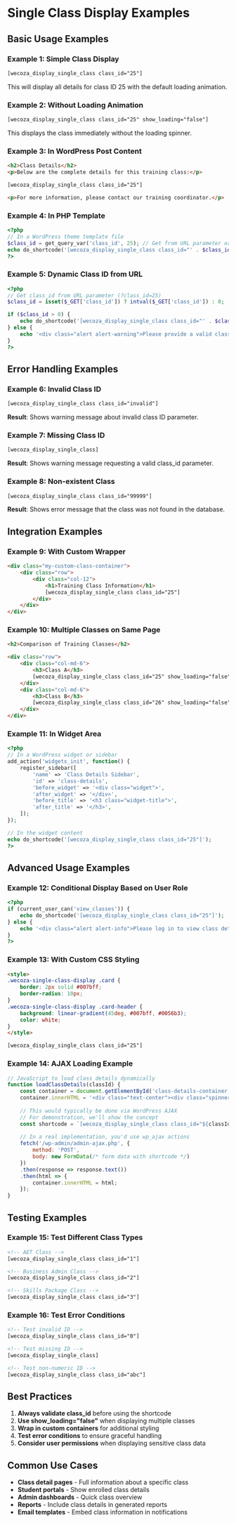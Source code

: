 # Single Class Display Examples

## Basic Usage Examples

### Example 1: Simple Class Display
```html
[wecoza_display_single_class class_id="25"]
```

This will display all details for class ID 25 with the default loading animation.

### Example 2: Without Loading Animation
```html
[wecoza_display_single_class class_id="25" show_loading="false"]
```

This displays the class immediately without the loading spinner.

### Example 3: In WordPress Post Content
```html
<h2>Class Details</h2>
<p>Below are the complete details for this training class:</p>

[wecoza_display_single_class class_id="25"]

<p>For more information, please contact our training coordinator.</p>
```

### Example 4: In PHP Template
```php
<?php
// In a WordPress theme template file
$class_id = get_query_var('class_id', 25); // Get from URL parameter or default to 25
echo do_shortcode('[wecoza_display_single_class class_id="' . $class_id . '"]');
?>
```

### Example 5: Dynamic Class ID from URL
```php
<?php
// Get class_id from URL parameter (?class_id=25)
$class_id = isset($_GET['class_id']) ? intval($_GET['class_id']) : 0;

if ($class_id > 0) {
    echo do_shortcode('[wecoza_display_single_class class_id="' . $class_id . '"]');
} else {
    echo '<div class="alert alert-warning">Please provide a valid class ID.</div>';
}
?>
```

## Error Handling Examples

### Example 6: Invalid Class ID
```html
[wecoza_display_single_class class_id="invalid"]
```
**Result**: Shows warning message about invalid class ID parameter.

### Example 7: Missing Class ID
```html
[wecoza_display_single_class]
```
**Result**: Shows warning message requesting a valid class_id parameter.

### Example 8: Non-existent Class
```html
[wecoza_display_single_class class_id="99999"]
```
**Result**: Shows error message that the class was not found in the database.

## Integration Examples

### Example 9: With Custom Wrapper
```html
<div class="my-custom-class-container">
    <div class="row">
        <div class="col-12">
            <h1>Training Class Information</h1>
            [wecoza_display_single_class class_id="25"]
        </div>
    </div>
</div>
```

### Example 10: Multiple Classes on Same Page
```html
<h2>Comparison of Training Classes</h2>

<div class="row">
    <div class="col-md-6">
        <h3>Class A</h3>
        [wecoza_display_single_class class_id="25" show_loading="false"]
    </div>
    <div class="col-md-6">
        <h3>Class B</h3>
        [wecoza_display_single_class class_id="26" show_loading="false"]
    </div>
</div>
```

### Example 11: In Widget Area
```php
<?php
// In a WordPress widget or sidebar
add_action('widgets_init', function() {
    register_sidebar([
        'name' => 'Class Details Sidebar',
        'id' => 'class-details',
        'before_widget' => '<div class="widget">',
        'after_widget' => '</div>',
        'before_title' => '<h3 class="widget-title">',
        'after_title' => '</h3>',
    ]);
});

// In the widget content
echo do_shortcode('[wecoza_display_single_class class_id="25"]');
?>
```

## Advanced Usage Examples

### Example 12: Conditional Display Based on User Role
```php
<?php
if (current_user_can('view_classes')) {
    echo do_shortcode('[wecoza_display_single_class class_id="25"]');
} else {
    echo '<div class="alert alert-info">Please log in to view class details.</div>';
}
?>
```

### Example 13: With Custom CSS Styling
```html
<style>
.wecoza-single-class-display .card {
    border: 2px solid #007bff;
    border-radius: 10px;
}
.wecoza-single-class-display .card-header {
    background: linear-gradient(45deg, #007bff, #0056b3);
    color: white;
}
</style>

[wecoza_display_single_class class_id="25"]
```

### Example 14: AJAX Loading Example
```javascript
// JavaScript to load class details dynamically
function loadClassDetails(classId) {
    const container = document.getElementById('class-details-container');
    container.innerHTML = '<div class="text-center"><div class="spinner-border"></div></div>';
    
    // This would typically be done via WordPress AJAX
    // For demonstration, we'll show the concept
    const shortcode = `[wecoza_display_single_class class_id="${classId}" show_loading="false"]`;
    
    // In a real implementation, you'd use wp_ajax actions
    fetch('/wp-admin/admin-ajax.php', {
        method: 'POST',
        body: new FormData(/* form data with shortcode */)
    })
    .then(response => response.text())
    .then(html => {
        container.innerHTML = html;
    });
}
```

## Testing Examples

### Example 15: Test Different Class Types
```html
<!-- AET Class -->
[wecoza_display_single_class class_id="1"]

<!-- Business Admin Class -->
[wecoza_display_single_class class_id="2"]

<!-- Skills Package Class -->
[wecoza_display_single_class class_id="3"]
```

### Example 16: Test Error Conditions
```html
<!-- Test invalid ID -->
[wecoza_display_single_class class_id="0"]

<!-- Test missing ID -->
[wecoza_display_single_class]

<!-- Test non-numeric ID -->
[wecoza_display_single_class class_id="abc"]
```

## Best Practices

1. **Always validate class_id** before using the shortcode
2. **Use show_loading="false"** when displaying multiple classes
3. **Wrap in custom containers** for additional styling
4. **Test error conditions** to ensure graceful handling
5. **Consider user permissions** when displaying sensitive class data

## Common Use Cases

- **Class detail pages** - Full information about a specific class
- **Student portals** - Show enrolled class details
- **Admin dashboards** - Quick class overview
- **Reports** - Include class details in generated reports
- **Email templates** - Embed class information in notifications
